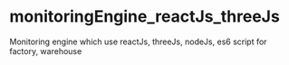 # monitoringEngine_reactJs_threeJs
Monitoring engine which use reactJs, threeJs, nodeJs, es6 script for factory, warehouse 
